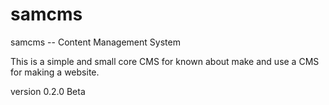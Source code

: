 # samcms
samcms -- Content Management System


This is a simple and small core CMS for known about make and use a CMS for making a website.

  version 0.2.0 Beta
